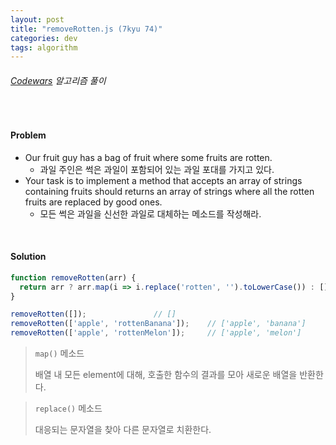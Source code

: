 ```yaml
---
layout: post
title: "removeRotten.js (7kyu 74)"
categories: dev
tags: algorithm
---
```


###### [Codewars](https://www.codewars.com) 알고리즘 풀이

<br>

#### Problem

- Our fruit guy has a bag of fruit where some fruits are rotten.
  - 과일 주인은 썩은 과일이 포함되어 있는 과일 포대를 가지고 있다.
- Your task is to implement a method that accepts an array of strings containing fruits should returns an array of strings where all the rotten fruits are replaced by good ones.
  - 모든 썩은 과일을 신선한 과일로 대체하는 메소드를 작성해라.

<br>

#### Solution

```js
function removeRotten(arr) {
  return arr ? arr.map(i => i.replace('rotten', '').toLowerCase()) : [];
}

removeRotten([]);				// []
removeRotten(['apple', 'rottenBanana']);	// ['apple', 'banana']
removeRotten(['apple', 'rottenMelon']);		// ['apple', 'melon']
```

> `map()` 메소드
>
> 배열 내 모든 element에 대해, 호출한 함수의 결과를 모아 새로운 배열을 반환한다.

> `replace()` 메소드
>
> 대응되는 문자열을 찾아 다른 문자열로 치환한다.

<br>